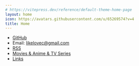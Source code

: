 ```yaml
---
# https://vitepress.dev/reference/default-theme-home-page
layout: home
icon: https://avatars.githubusercontent.com/u/65269574?v=4
title: Home
---
```


- [GitHub](https://github.com/fzdwx)
- Email: <likelovec@gmail.com>
- [RSS](/rss.xml)
- [Movies & Anime & TV Series](/content/issues/1)
- [Links](/links.md)
